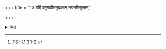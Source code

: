 +++
title = "13 यर्हि पशुमाप्रीतमुदञ्चन् नयन्तीत्युक्तम्"

+++

<details><summary>थिते</summary>

13. It is said (in a Brāhmaṇa-text), "After the Āprī-verses have been recited when they lead the victim to the north....[^1]  


[^1]: TS III.1.3.1-2.
</details>
